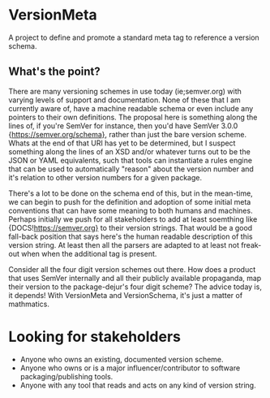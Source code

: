 # VersionMeta
A project to define and promote a standard meta tag to reference a version schema.

## What's the point?
There are many versioning schemes in use today (ie;semver.org) with varying levels of support and documentation. None of these that I am currently aware of, have a machine readable schema or even include any pointers to their own definitions. The proposal here is something along the lines of, if you're SemVer for instance, then you'd have SemVer 3.0.0 {https://semver.org/schema}, rather than just the bare version scheme. Whats at the end of that URI has yet to be determined, but I suspect something along the lines of an XSD and/or whatever turns out to be the JSON or YAML equivalents, such that tools can instantiate a rules engine that can be used to automatically "reason" about the version number and it's relation to other version numbers for a given package.

There's a lot to be done on the schema end of this, but in the mean-time, we can begin to push for the definition and adoption of some initial meta conventions that can have some meaning to both humans and machines. Perhaps initially we push for all stakeholders to add at least soemthing like {DOCS!https://semver.org} to their version strings. That would be a good fall-back position that says here's the human readable description of this version string. At least then all the parsers are adapted to at least not freak-out when when the additional tag is present.

Consider all the four digit version schemes out there. How does a product that uses SemVer internally and all their publicly available propaganda, map their version to the package-dejur's four digit scheme?  The advice today is, it depends!  With VersionMeta and VersionSchema, it's just a matter of mathmatics.

# Looking for stakeholders
- Anyone who owns an existing, documented version scheme.
- Anyone who owns or is a major influencer/contributor to software packaging/publishing tools.
- Anyone with any tool that reads and acts on any kind of version string.


